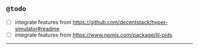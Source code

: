 ## `@todo`
* [ ] integrate features from https://github.com/decentstack/hyper-simulator#readme
* [ ] integrate features from https://www.npmjs.com/package/lil-pids

---